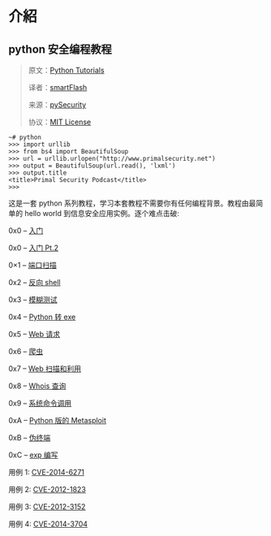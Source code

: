 # 介紹

## python 安全编程教程

> 原文：[Python Tutorials](http://www.primalsecurity.net/tutorials/python-tutorials/)
> 
> 译者：[smartFlash](https://github.com/smartFlash)
> 
> 来源：[pySecurity](https://github.com/smartFlash/pySecurity)
> 
> 协议：[MIT License](https://github.com/smartFlash/pySecurity/blob/master/LICENSE)

```
~# python
>>> import urllib
>>> from bs4 import BeautifulSoup
>>> url = urllib.urlopen("http://www.primalsecurity.net")
>>> output = BeautifulSoup(url.read(), 'lxml')
>>> output.title
<title>Primal Security Podcast</title>
>>> 
```

这是一套 python 系列教程，学习本套教程不需要你有任何编程背景。教程由最简单的 hello world 到信息安全应用实例。逐个难点击破:

0x0 – [入门](https://github.com/smartFlash/pySecurity/blob/master/zh-cn/0x0.md)

0x0 – [入门 Pt.2](https://github.com/smartFlash/pySecurity/blob/master/zh-cn/0x02.md)

0×1 – [端口扫描](https://github.com/smartFlash/pySecurity/blob/master/zh-cn/0x1.md)

0x2 – [反向 shell](https://github.com/smartFlash/pySecurity/blob/master/zh-cn/0x2.md)

0x3 – [模糊测试](https://github.com/smartFlash/pySecurity/blob/master/zh-cn/0x3.md)

0x4 – [Python 转 exe](https://github.com/smartFlash/pySecurity/blob/master/zh-cn/0x4.md)

0x5 – [Web 请求](https://github.com/smartFlash/pySecurity/blob/master/zh-cn/0x5.md)

0x6 – [爬虫](https://github.com/smartFlash/pySecurity/blob/master/zh-cn/0x6.md)

0x7 – [Web 扫描和利用](https://github.com/smartFlash/pySecurity/blob/master/zh-cn/0x7.md)

0x8 – [Whois 查询](https://github.com/smartFlash/pySecurity/blob/master/zh-cn/0x8.md)

0x9 – [系统命令调用](https://github.com/smartFlash/pySecurity/blob/master/zh-cn/0x9.md)

0xA – [Python 版的 Metasploit](https://github.com/smartFlash/pySecurity/blob/master/zh-cn/0x10.md)

0xB – [伪终端](https://github.com/smartFlash/pySecurity/blob/master/zh-cn/0x11.md)

0xC – [exp 编写](https://github.com/smartFlash/pySecurity/blob/master/zh-cn/0xc.md)

用例 1: [CVE-2014-6271](https://github.com/smartFlash/pySecurity/blob/master/zh-cn/0x13.md)

用例 2: [CVE-2012-1823](https://github.com/smartFlash/pySecurity/blob/master/zh-cn/0x14.md)

用例 3: [CVE-2012-3152](https://github.com/smartFlash/pySecurity/blob/master/zh-cn/0x15.md)

用例 4: [CVE-2014-3704](https://github.com/smartFlash/pySecurity/blob/master/zh-cn/0x16.md)